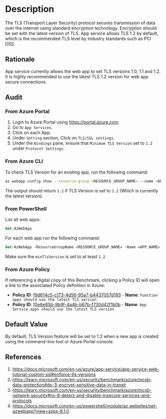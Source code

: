 # Description

The TLS (Transport Layer Security) protocol secures transmission of data over the internet using standard encryption technology. Encryption should be set with the latest version of TLS. App service allows TLS 1.2 by default, which is the recommended TLS level by industry standards such as PCI DSS.

## Rationale

App service currently allows the web app to set TLS versions 1.0, 1.1 and 1.2. It is highly recommended to use the latest TLS 1.2 version for web app secure connections.

## Audit

### From Azure Portal

1. Login to Azure Portal using <https://portal.azure.com>.
2. Go to `App Services`.
3. Click on each App.
4. Under `Setting` section, Click on `TLS/SSL settings`.
5. Under the `Bindings` pane, ensure that `Minimum TLS Version` set to `1.2` under `Protocol Settings`.

### From Azure CLI

To check TLS Version for an existing app, run the following command:

```sh
az webapp config show --resource-group <RESOURCE_GROUP_NAME> --name <APP_NAME> --query minTlsVersion
```

The output should return `1.2` if TLS Version is set to `1.2` (Which is currently the latest version).

### From PowerShell

List all web apps:

```ps
Get-AzWebApp
```

For each web app run the following command:

```ps
Get-AzWebApp -ResourceGroupName <RESOURCE_GROUP_NAME> -Name <APP_NAME> |Select-Object -ExpandProperty SiteConfig
```

Make sure the `minTlsVersion` is set to at least `1.2`.

### From Azure Policy

If referencing a digital copy of this Benchmark, clicking a Policy ID will open a link to the associated Policy definition in Azure.

- **Policy ID**: [f9d614c5-c173-4d56-95a7-b4437057d193](https://portal.azure.com/#view/Microsoft_Azure_Policy/PolicyDetailBlade/definitionId/%2Fproviders%2FMicrosoft.Authorization%2FpolicyDefinitions%2Ff9d614c5-c173-4d56-95a7-b4437057d193) - **Name**: `Function apps should use the latest TLS version`
- **Policy ID**: [f0e6e85b-9b9f-4a4b-b67b-f730d42f1b0b](https://portal.azure.com/#view/Microsoft_Azure_Policy/PolicyDetailBlade/definitionId/%2Fproviders%2FMicrosoft.Authorization%2FpolicyDefinitions%2Ff0e6e85b-9b9f-4a4b-b67b-f730d42f1b0b) - **Name**: `App Service apps should use the latest TLS version`

## Default Value

By default, TLS Version feature will be set to 1.2 when a new app is created using the command-line tool or Azure Portal console.

## References

1. <https://docs.microsoft.com/en-us/azure/app-service/app-service-web-tutorial-custom-ssl#enforce-tls-versions>
2. <https://learn.microsoft.com/en-us/security/benchmark/azure/mcsb-data-protection#dp-3-encrypt-sensitive-data-in-transit>
3. <https://learn.microsoft.com/en-us/security/benchmark/azure/mcsb-network-security#ns-8-detect-and-disable-insecure-services-and-protocols>
4. <https://docs.microsoft.com/en-us/powershell/module/az.websites/set-azwebapp?view=azps-8.1.0>
